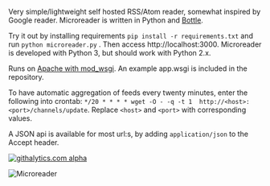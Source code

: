 Very simple/lightweight self hosted RSS/Atom reader, somewhat inspired by Google reader. 
Microreader is written in Python and [Bottle](http://bottlepy.org/). 

Try it out by installing requirements `pip install -r requirements.txt` and 
run `python microreader.py` . Then access http://localhost:3000. Microreader is developed with Python 3, but should work with Python 2.x.

Runs on [Apache with mod_wsgi](http://bottlepy.org/docs/dev/deployment.html#apache-mod-wsgi).
An example app.wsgi is included in the repository.

To have automatic aggregation of feeds every twenty minutes, enter the 
following into crontab:
`*/20 * * * * wget -O - -q -t 1  http://<host>:<port>/channels/update`. 
Replace `<host>` and `<port>` with corresponding values.

A JSON api is available for most url:s, by adding `application/json`
to the Accept header.

[![githalytics.com alpha](https://cruel-carlota.pagodabox.com/75b5f7c4e3722ff84d2f46e14dba6590 "githalytics.com")](http://githalytics.com/morganbengtsson/Micro-reader)

![Microreader](https://raw.github.com/morganbengtsson/morganbengtsson.github.com/master/images/microreader.png "Microreader")
